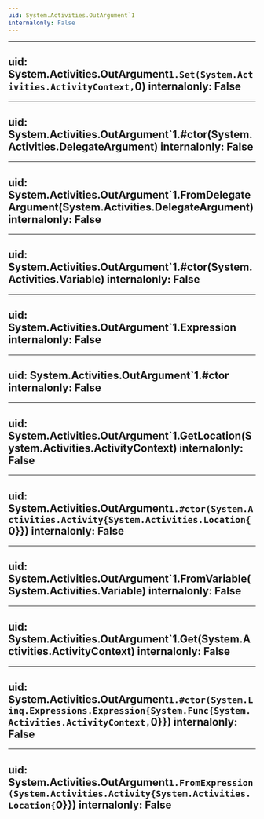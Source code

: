```yaml
---
uid: System.Activities.OutArgument`1
internalonly: False
---
```


---
uid: System.Activities.OutArgument`1.Set(System.Activities.ActivityContext,`0)
internalonly: False
---

---
uid: System.Activities.OutArgument`1.#ctor(System.Activities.DelegateArgument)
internalonly: False
---

---
uid: System.Activities.OutArgument`1.FromDelegateArgument(System.Activities.DelegateArgument)
internalonly: False
---

---
uid: System.Activities.OutArgument`1.#ctor(System.Activities.Variable)
internalonly: False
---

---
uid: System.Activities.OutArgument`1.Expression
internalonly: False
---

---
uid: System.Activities.OutArgument`1.#ctor
internalonly: False
---

---
uid: System.Activities.OutArgument`1.GetLocation(System.Activities.ActivityContext)
internalonly: False
---

---
uid: System.Activities.OutArgument`1.#ctor(System.Activities.Activity{System.Activities.Location{`0}})
internalonly: False
---

---
uid: System.Activities.OutArgument`1.FromVariable(System.Activities.Variable)
internalonly: False
---

---
uid: System.Activities.OutArgument`1.Get(System.Activities.ActivityContext)
internalonly: False
---

---
uid: System.Activities.OutArgument`1.#ctor(System.Linq.Expressions.Expression{System.Func{System.Activities.ActivityContext,`0}})
internalonly: False
---

---
uid: System.Activities.OutArgument`1.FromExpression(System.Activities.Activity{System.Activities.Location{`0}})
internalonly: False
---
